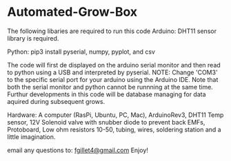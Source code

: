 # Automated-Grow-Box
The following libaries are required to run this code
Arduino: DHT11 sensor library is required.

Python: 
pip3 install pyserial, numpy, pyplot, and csv

The code will first de displayed on the arduino serial monitor and then read to python using a USB and interpreted by pyserial.
NOTE: Change 'COM3' to the specific serial port for your arduino using the Arduino IDE. Note that both the serial monitor and python cannot be runnning at the same time.
Furthur developments in this code will be database managing for data aquired during subsequent grows.

Hardware: A computer (RasPi, Ubuntu, PC, Mac), ArduinoRev3, DHT11 Temp sensor, 12V Solenoid valve with snubber diode to prevent back EMFs, Protoboard, Low ohm resistors 10-50, tubing, wires, soldering station and a little imagination.


email any questions to:
fgillet4@gmail.com
Enjoy!
